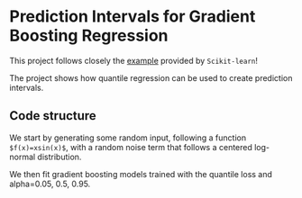 # Prediction Intervals for Gradient Boosting Regression

This project follows closely the [example](https://scikit-learn.org/stable/auto_examples/ensemble/plot_gradient_boosting_quantile.html#sphx-glr-auto-examples-ensemble-plot-gradient-boosting-quantile-py) provided by `Scikit-learn`!

The project shows how quantile regression can be used to create prediction intervals.

## Code structure

We start by generating some random input, following a function `$f(x)=xsin(x)$`, with a random noise term that follows a centered 
log-normal distribution.

We then fit gradient boosting models trained with the quantile loss and alpha=0.05, 0.5, 0.95.
